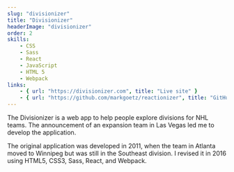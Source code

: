 ```yaml
---
slug: "divisionizer"
title: "Divisionizer"
headerImage: "divisionizer"
order: 2
skills:
    - CSS
    - Sass
    - React
    - JavaScript
    - HTML 5
    - Webpack
links:
    - { url: "https://divisionizer.com", title: "Live site" }
    - { url: "https://github.com/markgoetz/reactionizer", title: "GitHub repository" }
---
```


The Divisionizer is a web app to help people explore divisions for NHL teams.  The announcement of an expansion team in Las Vegas led me to develop the application.

The original application was developed in 2011, when the team in Atlanta moved to Winnipeg but was still in the Southeast division.  I revised it in 2016 using HTML5, CSS3, Sass, React, and Webpack.
